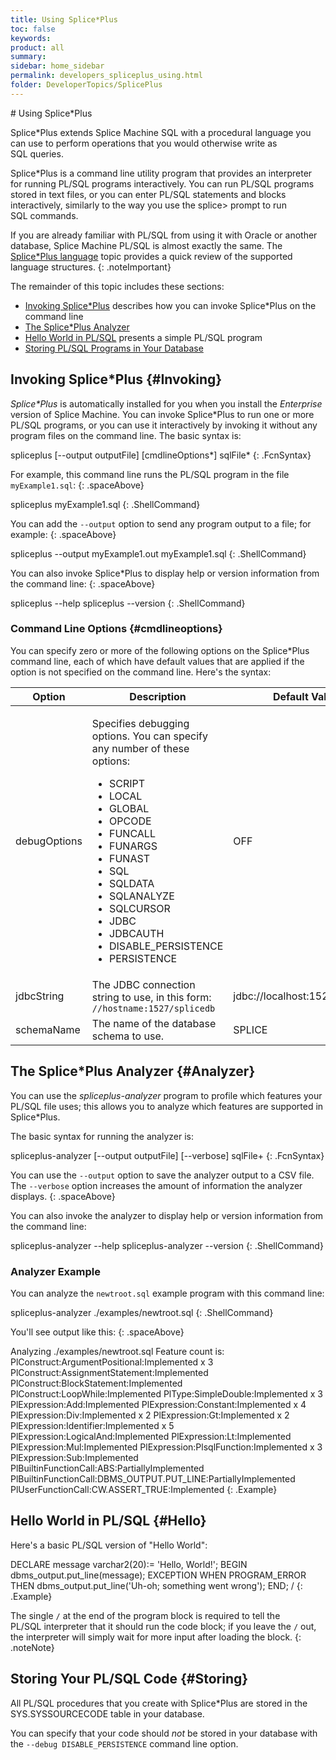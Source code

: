 ```yaml
---
title: Using Splice*Plus
toc: false
keywords:
product: all
summary:
sidebar: home_sidebar
permalink: developers_spliceplus_using.html
folder: DeveloperTopics/SplicePlus
---
```

<section>
<div class="TopicContent" data-swiftype-index="true" markdown="1">
# Using Splice*Plus

Splice*Plus extends Splice Machine SQL with a procedural
language you can use to perform operations that you would otherwise
write as SQL queries.

<span class="AppCommand">Splice*Plus</span> is a command
line utility program that provides an interpreter for running
PL/SQL programs interactively. You can run PL/SQL programs stored in
text files, or you can enter PL/SQL statements and
blocks interactively, similarly to the way you use the <span
class="AppCommand">splice&gt;</span> prompt to run SQL commands.

If you are already familiar with PL/SQL from using it with Oracle or
another database, Splice Machine PL/SQL is almost exactly the same. The
[Splice\*Plus language](developers_spliceplus_lang.html) topic provides a quick review of the
supported language structures.
{: .noteImportant}

The remainder of this topic includes these sections:

* [Invoking Splice\*Plus](#Invoking) describes how you can invoke Splice\*Plus on the command line
* [The Splice\*Plus Analyzer](#Analyzer)
* [Hello World in PL/SQL](#Hello) presents a simple PL/SQL program
* [Storing PL/SQL Programs in Your Database](#Storing)

## Invoking Splice\*Plus {#Invoking}
*Splice\*Plus* is automatically installed for you when you install
the *Enterprise* version of Splice Machine. You can invoke Splice*Plus to run one or more PL/SQL programs, or you can use it interactively by invoking it without any program files on the command line. The basic syntax is:

<div class="PreWrapper" markdown="1">
    spliceplus [--output outputFile] [cmdlineOptions*] sqlFile*
{: .FcnSyntax}
</div>

For example, this command line runs the PL/SQL program in the file `myExample1.sql`:
{: .spaceAbove}

<div class="PreWrapper" markdown="1">
    spliceplus myExample1.sql
{: .ShellCommand}
</div>

You can add the `--output` option to send any program output to a file; for example:
{: .spaceAbove}

<div class="PreWrapper" markdown="1">
    spliceplus --output myExample1.out myExample1.sql
{: .ShellCommand}
</div>

You can also invoke Splice\*Plus to display help or version information from the command line:
{: .spaceAbove}

<div class="PreWrapper" markdown="1">
    spliceplus --help
    spliceplus --version
{: .ShellCommand}
</div>

### Command Line Options {#cmdlineoptions}

You can specify zero or more of the following options on the Splice*Plus command line, each of which have default values that are applied if the option is not specified on the command line. Here's the syntax:


<table>
    <col />
    <col />
    <col />
    <thead>
        <tr>
            <th>Option</th>
            <th>Description</th>
            <th>Default Value</th>
        </tr>
    </thead>
    <tbody>
        <tr>
            <td class="CodeFont">debugOptions</td>
            <td><p>Specifies debugging options. You can specify any number of these options:</p>
                <ul>
                    <li class="CodeFont">SCRIPT</li>
                    <li class="CodeFont">LOCAL</li>
                    <li class="CodeFont">GLOBAL</li>
                    <li class="CodeFont">OPCODE</li>
                    <li class="CodeFont">FUNCALL</li>
                    <li class="CodeFont">FUNARGS</li>
                    <li class="CodeFont">FUNAST</li>
                    <li class="CodeFont">SQL</li>
                    <li class="CodeFont">SQLDATA</li>
                    <li class="CodeFont">SQLANALYZE</li>
                    <li class="CodeFont">SQLCURSOR</li>
                    <li class="CodeFont">JDBC</li>
                    <li class="CodeFont">JDBCAUTH</li>
                    <li class="CodeFont">DISABLE_PERSISTENCE</li>
                    <li class="CodeFont">PERSISTENCE</li>
                </ul>
            </td>
            <td class="CodeFont">OFF</td>
        </tr>
        <tr>
            <td class="CodeFont">jdbcString</td>
            <td>The JDBC connection string to use, in this form: <code>//hostname:1527/splicedb</code></td>
            <td class="CodeFont">jdbc://localhost:1527/splicedb</td>
        </tr>
        <tr>
            <td class="CodeFont">schemaName</td>
            <td>The name of the database schema to use.</td>
            <td class="CodeFont">SPLICE</td>
        </tr>
    </tbody>
</table>

## The Splice\*Plus Analyzer {#Analyzer}
You can use the *spliceplus-analyzer* program to profile which features your PL/SQL file uses; this allows you to analyze which features are supported in Splice\*Plus.

The basic syntax for running the analyzer is:

<div class="PreWrapper" markdown="1">
    spliceplus-analyzer [--output outputFile] [--verbose] sqlFile+
{: .FcnSyntax}
</div>

You can use the `--output` option to save the analyzer output to a CSV file. The `--verbose` option increases the amount of information the analyzer displays.
{: .spaceAbove}

You can also invoke the analyzer to display help or version information from the command line:

<div class="PreWrapper" markdown="1">
    spliceplus-analyzer --help
    spliceplus-analyzer --version
{: .ShellCommand}
</div>

### Analyzer Example
You can analyze the `newtroot.sql` example program with this command line:

<div class="PreWrapper" markdown="1">
    spliceplus-analyzer ./examples/newtroot.sql
{: .ShellCommand}
</div>

You'll see output like this:
{: .spaceAbove}

<div class="PreWrapperWide" markdown="1">
    Analyzing ./examples/newtroot.sql
    Feature count is:
    PlConstruct:ArgumentPositional:Implemented x 3
    PlConstruct:AssignmentStatement:Implemented
    PlConstruct:BlockStatement:Implemented
    PlConstruct:LoopWhile:Implemented
    PlType:SimpleDouble:Implemented x 3
    PlExpression:Add:Implemented
    PlExpression:Constant:Implemented x 4
    PlExpression:Div:Implemented x 2
    PlExpression:Gt:Implemented x 2
    PlExpression:Identifier:Implemented x 5
    PlExpression:LogicalAnd:Implemented
    PlExpression:Lt:Implemented
    PlExpression:Mul:Implemented
    PlExpression:PlsqlFunction:Implemented x 3
    PlExpression:Sub:Implemented
    PlBuiltinFunctionCall:ABS:PartiallyImplemented
    PlBuiltinFunctionCall:DBMS_OUTPUT.PUT_LINE:PartiallyImplemented
    PlUserFunctionCall:CW.ASSERT_TRUE:Implemented
{: .Example}
</div>

## Hello World in PL/SQL {#Hello}

Here's a basic PL/SQL version of "Hello World":

<div class="preWrapperWide" markdown="1">
    DECLARE
       message  varchar2(20):= 'Hello, World!';
    BEGIN
       dbms_output.put_line(message);
    EXCEPTION
       WHEN PROGRAM_ERROR THEN
          dbms_output.put_line('Uh-oh; something went wrong');
    END;
    /
{: .Example}
</div>

The single `/` at the end of the program block is required to tell the
PL/SQL interpreter that it should run the code block; if you leave the
`/` out, the interpreter will simply wait for more input after loading
the block.
{: .noteNote}

## Storing Your PL/SQL Code {#Storing}

All PL/SQL procedures that you create with Splice\*Plus are stored in the SYS.SYSSOURCECODE table in your database.

You can specify that your code should *not* be stored in your database with the `--debug DISABLE_PERSISTENCE` command line option.

</div>
</section>

